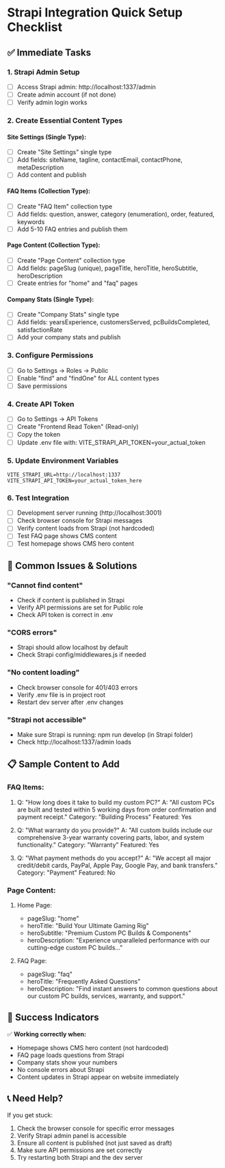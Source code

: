 # Strapi Integration Quick Setup Checklist

## ✅ Immediate Tasks

### 1. Strapi Admin Setup

- [ ] Access Strapi admin: http://localhost:1337/admin
- [ ] Create admin account (if not done)
- [ ] Verify admin login works

### 2. Create Essential Content Types

#### Site Settings (Single Type):

- [ ] Create "Site Settings" single type
- [ ] Add fields: siteName, tagline, contactEmail, contactPhone, metaDescription
- [ ] Add content and publish

#### FAQ Items (Collection Type):

- [ ] Create "FAQ Item" collection type
- [ ] Add fields: question, answer, category (enumeration), order, featured, keywords
- [ ] Add 5-10 FAQ entries and publish them

#### Page Content (Collection Type):

- [ ] Create "Page Content" collection type
- [ ] Add fields: pageSlug (unique), pageTitle, heroTitle, heroSubtitle, heroDescription
- [ ] Create entries for "home" and "faq" pages

#### Company Stats (Single Type):

- [ ] Create "Company Stats" single type
- [ ] Add fields: yearsExperience, customersServed, pcBuildsCompleted, satisfactionRate
- [ ] Add your company stats and publish

### 3. Configure Permissions

- [ ] Go to Settings → Roles → Public
- [ ] Enable "find" and "findOne" for ALL content types
- [ ] Save permissions

### 4. Create API Token

- [ ] Go to Settings → API Tokens
- [ ] Create "Frontend Read Token" (Read-only)
- [ ] Copy the token
- [ ] Update .env file with: VITE_STRAPI_API_TOKEN=your_actual_token

### 5. Update Environment Variables

```env
VITE_STRAPI_URL=http://localhost:1337
VITE_STRAPI_API_TOKEN=your_actual_token_here
```

### 6. Test Integration

- [ ] Development server running (http://localhost:3001)
- [ ] Check browser console for Strapi messages
- [ ] Verify content loads from Strapi (not hardcoded)
- [ ] Test FAQ page shows CMS content
- [ ] Test homepage shows CMS hero content

## 🚨 Common Issues & Solutions

### "Cannot find content"

- Check if content is published in Strapi
- Verify API permissions are set for Public role
- Check API token is correct in .env

### "CORS errors"

- Strapi should allow localhost by default
- Check Strapi config/middlewares.js if needed

### "No content loading"

- Check browser console for 401/403 errors
- Verify .env file is in project root
- Restart dev server after .env changes

### "Strapi not accessible"

- Make sure Strapi is running: npm run develop (in Strapi folder)
- Check http://localhost:1337/admin loads

## 📋 Sample Content to Add

### FAQ Items:

1. Q: "How long does it take to build my custom PC?"
   A: "All custom PCs are built and tested within 5 working days from order confirmation and payment receipt."
   Category: "Building Process"
   Featured: Yes

2. Q: "What warranty do you provide?"
   A: "All custom builds include our comprehensive 3-year warranty covering parts, labor, and system functionality."
   Category: "Warranty"
   Featured: Yes

3. Q: "What payment methods do you accept?"
   A: "We accept all major credit/debit cards, PayPal, Apple Pay, Google Pay, and bank transfers."
   Category: "Payment"
   Featured: No

### Page Content:

1. Home Page:

   - pageSlug: "home"
   - heroTitle: "Build Your Ultimate Gaming Rig"
   - heroSubtitle: "Premium Custom PC Builds & Components"
   - heroDescription: "Experience unparalleled performance with our cutting-edge custom PC builds..."

2. FAQ Page:
   - pageSlug: "faq"
   - heroTitle: "Frequently Asked Questions"
   - heroDescription: "Find instant answers to common questions about our custom PC builds, services, warranty, and support."

## 🎯 Success Indicators

✅ **Working correctly when:**

- Homepage shows CMS hero content (not hardcoded)
- FAQ page loads questions from Strapi
- Company stats show your numbers
- No console errors about Strapi
- Content updates in Strapi appear on website immediately

## 📞 Need Help?

If you get stuck:

1. Check the browser console for specific error messages
2. Verify Strapi admin panel is accessible
3. Ensure all content is published (not just saved as draft)
4. Make sure API permissions are set correctly
5. Try restarting both Strapi and the dev server
